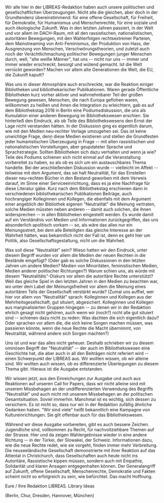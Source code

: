 Wir alle hier in der LIBREAS-Redaktion haben auch unsere politischen und
gesellschaftlichen Überzeugungen. Nicht alle die gleichen, aber doch in
der Grundtendenz übereinstimmend: für eine offene Gesellschaft, für
Freiheit, für Demokratie, für Humanismus und Menschenrechte, für eine
soziale und auch ökologische Zukunft. Was in den letzten Jahren
passiert, in der Welt und vor allem im DACH-Raum, mit all den
rassistischen, nationalistischen, autoritären Bewegungen, mit den
Wahlerfolgen rechtsextremer Parteien, dem Mainstreaming von
Anti-Feminismus, der Produktion von Hass, der Ausgrenzung von Menschen,
Verschwörungstheorien, und zuletzt auch noch der Verächtlichmachung
politischer Bewegungen junger Menschen durch, well, "alte weiße Männer",
hat uns -- nicht nur uns -- immer und immer wieder erschreckt, besorgt
und wütend gemacht. Ist die Welt verrückt geworden? Machen vor allem
alte Generationen die Welt, die EU, die Zukunft kaputt?

Was uns in dieser Atmosphäre auch erschreckte, war die Reaktion einiger
Bibliotheken und bibliothekarischer Publikationen. Waren gerade
Öffentliche Bibliotheken kurz vorher aktiver und wahrnehmbarer Teil der
großen Bewegung gewesen, Menschen, die nach Europa geflohen waren,
willkommen zu heißen und ihnen die Integration zu erleichtern, gab es
auf dem Bibliothekstag 2018 in Berlin eine Podiumsdiskussion, die uns
als Kumulation einer anderen Bewegung im Bibliothekswesen erschien. Sie
hinterließ den Eindruck, als ob Teile des Bibliothekswesens den Ernst
der Lage nicht verstanden hätten. In der Diskussion ging es eigentlich
darum, wie mit den Medien neu-rechter Verlage umzugehen sei. Das ist
keine unwichtige Frage, denn diese Medien existieren und stellen die
Grundfesten jeder humanistischen Überzeugung in Frage -- mit alten
rassistischen und nationalistischen Vorstellungen, aber geupdateter
Sprache und Sprachstrategie. Sollten Bibliotheken sich dazu verhalten
und wenn ja wie? Teile des Podiums schienen sich nicht einmal auf die
Veranstaltung vorbereitet zu haben, so als ob es sich um ein
austauschbares Thema handelte. Bei der anschließenden Diskussion wurde
-- vielleicht im Affekt -- teilweise mit dem Argument, das sei halt
Neutralität, für das Einstellen dieser neu-rechten Bücher in den Bestand
geworben mit dem Verweis darauf, im Sinne einer Serviceeinrichtung, dass
es ja eine Nachfrage für diese Literatur gäbe. Kurz nach dem
Bibliothekstag erschienen dann in verschiedenen bibliothekarischen
Publikationen Beiträge, auch hochrangiger Kolleginnen und Kollegen, die
ebenfalls mit dem Argument einer angeblich der Bibliothek eigenen
"Neutralität" die Meinung vertraten, solche Medien müssten neben anderen
-- damit auch solchen, die ihnen widersprechen -- in allen Bibliotheken
eingestellt werden. Es wurde damit auf ein Verständnis von Medien und
Informationen zurückgegriffen, das uns absonderlich apolitisch vorkam --
so, als wäre das alles nur ein Meinungsstreit, bei dem alle Beteiligten
das gleiche Interesse an der Wahrheit hätten, was bekanntlich nicht der
Fall ist, denn es geht hier um Politik, also Gesellschaftsgestaltung,
nicht um die Wahrheit.

Was soll diese "Neutralität" sein? Wieso hatten wir den Eindruck, unter
diesem Begriff wurden vor allem die Medien der neuen Rechten in die
Bestände eingefügt? (Oder gab es solche Diskussionen in den letzten
Jahren um andere Medien? Medien von Minoritäten, feministischen Medien,
Medien anderer politischer Richtungen?) Warum schien uns, als würde mit
diesem "Neutralitäts"-Diskurs vor allem die autoritäre Rechte
unterstützt? Weil das gleiche Spiel in den letzten Jahren in den Medien
zu beachten war, wo unter dem Label der Meinungsfreiheit vor allem die
Meinung eines autoritären Teils der Gesellschaft verstärkt wurde? (Zumal
uns auffiel, wer hier vor allem von "Neutralität" sprach: Kolleginnen
und Kollegen aus der Mehrheitsgesellschaft, gut situiert, abgesichert.
Kolleginnen und Kollegen aus marginalisierten Gruppen hingegen -- zu
denen wir in der Redaktion ehrlich gesagt nicht gehören, auch wenn wir
(noch?) nicht alle gut situiert sind -- schienen dazu nicht zu reden:
Was dachten die sich eigentlich dazu? Oder sprachen vor allem die, die
sich keine Sorgen machen müssen, was passieren könnte, wenn die neue
Rechte die Macht übernimmt, von Neutralität, während andere sich Sorgen
machten?)

Uns ist und war das alles nicht geheuer. Deshalb schrieben wir zu diesem
ominösen Begriff der "Neutralität" -- der auch im Bibliothekswesen eine
Geschichte hat, die aber auch in all den Beiträgen nicht referiert wird
-- einen Schwerpunkt der LIBREAS aus. Wir wollten wissen, ob wir alleine
sind. Wir wollten auch wissen, ob es differenzierte Überlegungen zu
diesem Thema gibt. Hieraus ist die Ausgabe entstanden.

Wir wissen jetzt, aus den Einreichungen zur Ausgabe und auch aus
Reaktionen auf unseren Call for Papers, dass wir nicht alleine sind mit
unserem Missbehagen an der undifferenzierten Verwendung des Begriffs
"Neutralität" und auch nicht mit unserem Missbehagen an der politischen
Gesamtsituation. Soviel immerhin. Manchmal ist es wichtig, sich dessen
zu versichern. Es ist nicht so, dass nur wir in der Redaktion zufällig
ähnliche Gedanken haben. "Wir sind viele" heißt bekanntlich eine
Kampagne von Kultureinrichtungen. Sie gilt offenbar auch für das
Bibliothekswesen.

Während wir diese Ausgabe vorbereiten, gibt es auch bessere Zeichen.
Jugendliche sind, vollkommen zu Recht, für nachvollziehbare Themen auf
der Strasse. Hier und da zeigen Wahlergebnisse wieder in eine andere
Richtung -- in der Türkei, der Slowakei, der Schweiz. Informationen
dazu, wie die neue Rechte redet, wie sie vorgeht, finden immer mehr
Verbreitung. Die neuseeländische Gesellschaft demonstrierte mit ihrer
Reaktion auf das Attentat in Christchurch, dass Gesellschaften auch
heute nicht ins Autoritäre, Rassistische kippen müssen, sondern auch mit
Empathie, Solidarität und klaren Ansagen entgegenhalten können. Der
Generalangriff auf Zukunft, offene Gesellschaft, Menschenrechte,
Demokratie und Fakten scheint nicht so erfolgreich zu sein, wie
befürchtet. Das macht Hoffnung.

Eure / Ihre Redaktion LIBREAS. Library Ideas

(Berlin, Chur, Dresden, Hannover, München)
